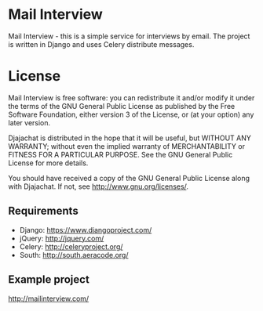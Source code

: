 Mail Interview
==================================
Mail Interview - this is a simple service for interviews by email.
The project is written in Django and uses Celery distribute messages.

License
==================================

Mail Interview is free software: you can redistribute it and/or modify
it under the terms of the GNU General Public License as published by
the Free Software Foundation, either version 3 of the License, or
(at your option) any later version.

Djajachat is distributed in the hope that it will be useful,
but WITHOUT ANY WARRANTY; without even the implied warranty of
MERCHANTABILITY or FITNESS FOR A PARTICULAR PURPOSE.  See the
GNU General Public License for more details.

You should have received a copy of the GNU General Public License
along with Djajachat.  If not, see <http://www.gnu.org/licenses/>.


Requirements
-----------
* Django: https://www.djangoproject.com/
* jQuery: http://jquery.com/
* Celery: http://celeryproject.org/
* South: http://south.aeracode.org/

Example project
-----------
http://mailinterview.com/